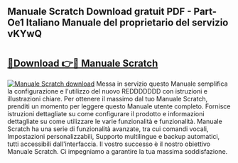 ## Manuale Scratch Download gratuit PDF - Part-Oe1 Italiano Manuale del proprietario del servizio vKYwQ

# <h2><a href="http://dfbmpv.blite.top/?on=Manuale+Scratch">🔗Download 👉🔴 Manuale Scratch</a></h2>

[![Manuale Scratch download](https://i.imgur.com/lujVjoI.png)](http://dfbmpv.blite.top/?on=Manuale+Scratch)
Messa in servizio questo Manuale semplifica la configurazione e l'utilizzo del nuovo REDDDDDDD con istruzioni e illustrazioni chiare. Per ottenere il massimo dal tuo Manuale Scratch, prenditi un momento per leggere questo Manuale utente completo. Fornisce istruzioni dettagliate su come configurare il prodotto e informazioni dettagliate su come utilizzare le varie funzionalità e funzionalità. Manuale Scratch ha una serie di funzionalità avanzate, tra cui comandi vocali, Impostazioni personalizzabili, Supporto multilingue e backup automatici, tutti accessibili dall'interfaccia. Il vostro successo è il nostro obiettivo Manuale Scratch. Ci impegniamo a garantire la tua massima soddisfazione.
